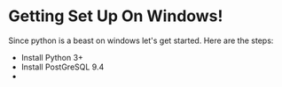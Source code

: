 # Getting Set Up On Windows!
Since python is a beast on windows let's get started. Here are the steps:
 * Install Python 3+
 * Install PostGreSQL 9.4
 * 